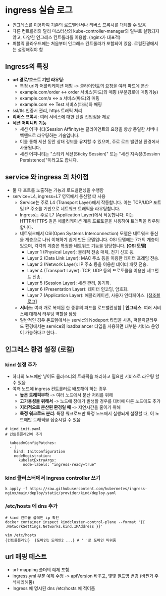 # ingress 실습 로그
- 인그레스를 이용하여 기존의 로드밸런서나 리버스 프록시를 대체할 수 있음
- 다른 컨트롤러와 달리 마스터상의 kube-controller-manager의 일부로 실행되지 않고, 다양한 인그레스 컨트롤러를 이용함. (nginx가 대표적)
- 퍼블릭 클라우드에는 처음부터 인그레스 컨트롤러가 포함되어 있음. 로컬환경에서는 설정해줘야 함  
  
## Ingress의 특징
- **url 경로/호스트 기반 라우팅**: 
    - 특정 url과 어플리케이션 매핑 -> 클라이언트의 요청을 여러 파드에 분산
    - example.com/order <-> order 서비스(파드)와 매핑 (부분경로에 매핑가능)
    - example.com/a <-> a 서비스(파드)와 매핑
    - example.com <-> Test 서비스(파드)와 매핑
- ssl/tls 인증서 관리, https 트래픽 처리
- **리버스 프록시**: 여러 서비스에 대한 단일 진입점을 제공
- **세션 어피니티 기능**
    - 세션 어피니티(Session Affinity)는 클라이언트의 요청을 항상 동일한 서버나 백엔드로 라우팅하는 기술입니다.
    - 이를 통해 세션 동안 상태 정보를 유지할 수 있으며, 주로 로드 밸런싱 환경에서 사용됩니다. 
    - 세션 어피니티는 "스티키 세션(Sticky Session)" 또는 "세션 지속성(Session Persistence)"이라고도 합니다.
  
## service 와 ingress 의 차이점
- 둘 다 포트를 노출하는 기능과 로드밸런싱을 수행함
- service=L4, ingress=L7 영역에서 통신할 떄 사용
    - Service는 주로 L4 (Transport Layer)에서 작동합니다. 이는 TCP/UDP 포트 및 IP 주소를 기반으로 네트워크 트래픽을 라우팅합니다.
    - Ingress는 주로 L7 (Application Layer)에서 작동합니다. 이는 HTTP/HTTPS 같은 애플리케이션 계층 프로토콜을 사용하여 트래픽을 라우팅합니다.
    - 네트워크에서 OSI(Open Systems Interconnection) 모델은 네트워크 통신을 계층으로 나눠 이해하기 쉽게 만든 모델입니다. OSI 모델에는 7개의 계층이 있으며, 각각의 계층은 특정한 네트워크 기능을 담당합니다.
        **[OSI 모델]**
        - Layer 1 (Physical Layer): 물리적 전송 매체, 전기 신호 등.
        - Layer 2 (Data Link Layer): MAC 주소 등을 이용한 데이터 프레임 전송.
        - Layer 3 (Network Layer): IP 주소 등을 이용한 데이터 패킷 전송.
        - Layer 4 (Transport Layer): TCP, UDP 등의 프로토콜을 이용한 세그먼트 전송.
        - Layer 5 (Session Layer): 세션 관리, 동기화.
        - Layer 6 (Presentation Layer): 데이터 인코딩, 암호화.
        - Layer 7 (Application Layer): 애플리케이션, 사용자 인터페이스.
    [[참조블로그]](https://imjeongwoo.tistory.com/130)
   - **서비스**: 여러 개로 복제된 한 종류의 파드를 로드밸런싱함  |  **인그레스**: 여러 서비스에 대해서 라우팅 역할을 담당
   - 일반적인 경우 온프렘에서는 servic의 Nodeport 타입을 사용, 퍼블릭클라우드 환경에서는 service의 loadbalancer 타입을 사용하면 대부분 서비스 운영이 가능하다고 한다..   

## 인그레스 환경 설정 (로컬)
### kind 설정 추가
- 하나의 노드에만 넣어도 클러스터의 트래픽을 처리하고 필요한 서비스로 라우팅 할 수 있음
- 여러 노드에 ingress 컨트롤러르 배포해야 하는 경우
    - **높은 트래픽부하** -> 여러 노드에서 분산 처리를 위해
    - **고가용성을 위해서** -> 노드에 장애가 발생할 경우를 대비해 다른 노드에도 추가
    - **지리적으로 분산된 환경일 때** -> 지연시간을 줄이기 위해
    - **특정 워크로드 분리**: 특정 워크로드만 특정 노드에서 실행되게 설정할 때, 이 노드에만 트래픽을 집중시킬 수 있음
```
# kind_init.yaml
# 컨트롤플레인에 추가

  kubeadmConfigPatches:
  - |
    kind: InitConfiguration
    nodeRegistration:
      kubeletExtraArgs:
        node-labels: "ingress-ready=true"

```
### kind 클러스터에서 ingress controller 쓰기
```
k apply -f https://raw.githubusercontent.com/kubernetes/ingress-nginx/main/deploy/static/provider/kind/deploy.yaml

```
### /etc/hosts 에 dns 추가
```
# kind 컨트롤 플레인 ip 확인
docker container inspect kindcluster-control-plane --format '{{ .NetworkSettings.Networks.kind.IPAddress }}'

vim /etc/hosts
{컨트롤플레인}  {도메인1 도메인2 ...} # ' '로 도메인 띄워줌
```
    
   
## url 매핑 테스트
- url-mapping 폴더의 예제 포함.
- ingress.yml 부분 예제 수정 -> apiVersion 바꾸고, 몇몇 필드명 변경 (바뀐거 주석처리해둠)
- Ingress 에 명시된 dns /etc/hosts 에 적어줌


